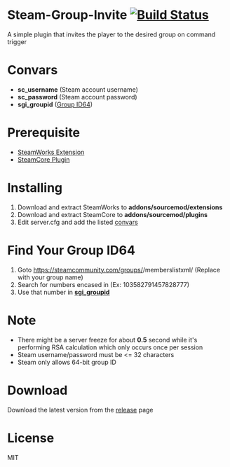 # Steam-Group-Invite [![Build Status](https://travis-ci.org/RumbleFrog/Steam-Group-Invite.svg?branch=master)](https://travis-ci.org/RumbleFrog/Steam-Group-Invite)
A simple plugin that invites the player to the desired group on command trigger

# Convars

- **sc_username** (Steam account username)
- **sc_password** (Steam account password)
- **sgi_groupid** ([Group ID64](#find-your-group-id64)) 

# Prerequisite

- [SteamWorks Extension](https://users.alliedmods.net/~kyles/builds/SteamWorks/)
- [SteamCore Plugin](https://github.com/polvora/SteamCore/releases)

# Installing

1. Download and extract SteamWorks to **addons/sourcemod/extensions**
2. Download and extract SteamCore to **addons/sourcemod/plugins**
3. Edit server.cfg and add the listed [convars](#convars)

# Find Your Group ID64

1. Goto https://steamcommunity.com/groups/<GroupName>/memberslistxml/ (Replace <GroupName> with your group name)
2. Search for numbers encased in <groupID64> (Ex: <groupID64>103582791457828777</groupID64>)
3. Use that number in [**sgi_groupid**](#convars)

# Note

- There might be a server freeze for about **0.5** second while it's performing RSA calculation which only occurs once per session
- Steam username/password must be <= 32 characters
- Steam only allows 64-bit group ID

# Download 

Download the latest version from the [release](https://github.com/RumbleFrog/Steam-Group-Invite/releases) page

# License

MIT
